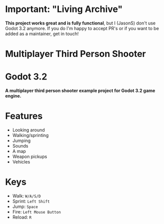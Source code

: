 # Important:  "Living Archive"

**This project works great and is fully functional**, but I (JasonS) don't use Godot 3.2 anymore.  If you do I'm happy to accept PR's or if you want to be added as a maintainer, get in touch!


# Multiplayer Third Person Shooter


Godot 3.2
=========

**A multiplayer third person shooter example project for Godot 3.2 game engine.**

Features
========

- Looking around
- Walking/sprinting
- Jumping
- Sounds
- A map
- Weapon pickups
- Vehicles

Keys
====

- Walk: `W/A/S/D`
- Sprint: `Left Shift`
- Jump: `Space`
- Fire: `Left Mouse Button`
- Reload: `R`

